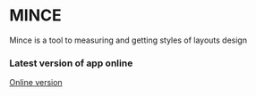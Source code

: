 # MINCE
Mince is a tool to measuring and getting styles of layouts design

### Latest version of app online

<a href="http://andreymokhovyk.github.io/mince/index.html">Online version</a>